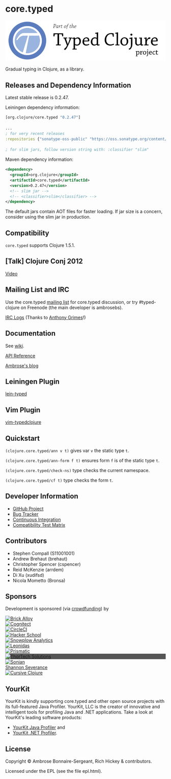# core.typed

<a href='http://typedclojure.org'><img src='images/part-of-typed-clojure-project.png'></a>

Gradual typing in Clojure, as a library.

## Releases and Dependency Information

Latest stable release is 0.2.47.

Leiningen dependency information:

```clojure
[org.clojure/core.typed "0.2.47"]

...
; for very recent releases
:repositories {"sonatype-oss-public" "https://oss.sonatype.org/content/groups/public/"}

; for slim jars, follow version string with: :classifier "slim"
```

Maven dependency information:

```XML
<dependency>
  <groupId>org.clojure</groupId>
  <artifactId>core.typed</artifactId>
  <version>0.2.47</version>
  <!-- slim jar -->
  <!-- <classifier>slim</classifier> -->
</dependency>
```

The default jars contain AOT files for faster loading. If jar size is a concern, consider
using the slim jar in production.

## Compatibility

`core.typed` supports Clojure 1.5.1.

## [Talk] Clojure Conj 2012

[Video](http://www.youtube.com/watch?v=wNhK8t3uLJU)

## Mailing List and IRC

Use the core.typed [mailing list](https://groups.google.com/forum/?fromgroups#!forum/clojure-core-typed) for core.typed discussion, 
or try #typed-clojure on Freenode (the main developer is ambrosebs).

[IRC Logs](http://logs.lazybot.org/irc.freenode.net/%23typed-clojure) (Thanks to [Anthony Grimes](https://twitter.com/IORayne)!)

## Documentation

See [wiki](https://github.com/clojure/core.typed/wiki).

[API Reference](http://clojure.github.io/core.typed/)

[Ambrose's blog](http://frenchy64.github.io/)

## Leiningen Plugin

[lein-typed](https://github.com/frenchy64/lein-typed)

## Vim Plugin

[vim-typedclojure](https://github.com/typedclojure/vim-typedclojure)

## Quickstart

`(clojure.core.typed/ann v t)` gives var `v` the static type `t`.

`(clojure.core.typed/ann-form f t)` ensures form `f` is of the static type `t`.

`(clojure.core.typed/check-ns)` type checks the current namespace.

`(clojure.core.typed/cf t)` type checks the form `t`.

<!---
## Examples

(These don't completely type check yet)

* [clojure.core.typed.test.rbt](https://github.com/frenchy64/typed-clojure/blob/master/test/typed/test/rbt.clj) for examples of mutually recursive types and heterogenous maps
* [typed.test.core-logic](https://github.com/frenchy64/typed-clojure/blob/master/test/typed/test/core_logic.clj) for examples of typing (tightly coupled) datatypes and protocols
* [typed.test.example](https://github.com/frenchy64/typed-clojure/blob/master/test/typed/test/example.clj) for a few little examples of simple usage
-->

## Developer Information

- [GitHub Project](https://github.com/clojure/core.typed)
- [Bug Tracker](http://dev.clojure.org/jira/browse/CTYP)
- [Continuous Integration](http://build.clojure.org/job/core.typed/)
- [Compatibility Test Matrix](http://build.clojure.org/job/core.typed-test-matrix/)

<!---
## Future work

* Equality filters for occurrence typing
* Unify AST with ClojureScript
* Namespace dependency management
* Track changes to Typed Racket
  * https://github.com/plt/racket/compare/6105ce8b2087...71d6189132ce
-->

## Contributors

* Stephen Compall (S11001001)
* Andrew Brehaut (brehaut)
* Christopher Spencer (cspencer)
* Reid McKenzie (arrdem)
* Di Xu (xudifsd)
* Nicola Mometto (Bronsa)

## Sponsors

Development is sponsored (via [crowdfunding](http://www.indiegogo.com/projects/typed-clojure)) by

<div>
  <div>
    <a href="http://brickalloy.com/">
      <img src="http://typedclojure.org/images/sponsors/brick_alloy_2_37.png" alt="Brick Alloy">
    </a>
  </div>
  <div class="col-md-2">
    <a href="http://cognitect.com/">
      <img src="http://typedclojure.org/images/sponsors/cognitect_black_1_27.png" alt="Cognitect">
    </a>
  </div>
  <div>
    <a href="http://www.circleci.com/">
      <img src="http://typedclojure.org/images/sponsors/circleci_logoweb.jpg" alt="CircleCI">
    </a>
  </div>
  <div class="col-md-2">
    <a href="https://www.hackerschool.com/">
      <img src="http://typedclojure.org/images/sponsors/hackerschool.png" alt="Hacker School">
    </a>
  </div>
</div>
<div>
  <div>
    <a href="http://snowplowanalytics.com/">
      <img src="http://typedclojure.org/images/sponsors/snowplow-logo.png" alt="Snowplow Analytics">
    </a>
  </div>
  <div>
    <a href="http://leonidasoy.fi/">
      <img src="http://typedclojure.org/images/sponsors/leonidas.png" alt="Leonidas">
    </a>
  </div>
  <div>
    <a href="http://getprismatic.com/">
      <img src="http://typedclojure.org/images/sponsors/prismatic-logo.png" alt="Prismatic">
    </a>
  </div>
</div>
<div>
  <div style="background-color: #555;">
    <a href="http://www.thortech-solutions.com/">
      <img src="http://typedclojure.org/images/sponsors/thortech.png" alt="ThorTech Solutions">
    </a>
  </div>
  <div>
    <a href="http://sonian.com/">
      <img src="http://typedclojure.org/images/sponsors/sonian.png" alt="Sonian">
    </a>
  </div>
  <div>
    <a href="https://twitter.com/srseverance">Shannon Severance</a>
  </div>
</div>
<div>
  <div>
    <a href="http://cursiveclojure.com/">
      <img src="http://typedclojure.org/images/sponsors/cursive.png" alt="Cursive Clojure">
    </a>
  </div>
</div>
</div>


## YourKit

YourKit is kindly supporting core.typed and other open source projects with its full-featured Java Profiler.
YourKit, LLC is the creator of innovative and intelligent tools for profiling
Java and .NET applications. Take a look at YourKit's leading software products:

* <a href="http://www.yourkit.com/java/profiler/index.jsp">YourKit Java Profiler</a> and
* <a href="http://www.yourkit.com/.net/profiler/index.jsp">YourKit .NET Profiler</a>.

## License

Copyright © Ambrose Bonnaire-Sergeant, Rich Hickey & contributors.

Licensed under the EPL (see the file epl.html).
